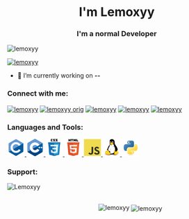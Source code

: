 <h1 align="center"> I'm Lemoxyy</h1>
<h3 align="center">I'm a normal Developer</h3>

<p align="left"> <img src="https://komarev.com/ghpvc/?username=lemoxyy&label=Profile%20views&color=0e75b6&style=flat" alt="lemoxyy" /> </p>

<p align="left"> <a href="https://twitter.com/lemoxyy" target="blank"><img src="https://img.shields.io/twitter/follow/lemoxyy?logo=twitter&style=for-the-badge" alt="lemoxyy" /></a> </p>

- 🔭 I’m currently working on **--**

<h3 align="left">Connect with me:</h3>
<p align="left">
<a href="https://twitter.com/lemoxyy" target="blank"><img align="center" src="https://raw.githubusercontent.com/rahuldkjain/github-profile-readme-generator/master/src/images/icons/Social/twitter.svg" alt="lemoxyy" height="30" width="40" /></a>
<a href="https://stackoverflow.com/users/lemoxyy orig" target="blank"><img align="center" src="https://raw.githubusercontent.com/rahuldkjain/github-profile-readme-generator/master/src/images/icons/Social/stack-overflow.svg" alt="lemoxyy orig" height="30" width="40" /></a>
<a href="https://fb.com/lemoxyy" target="blank"><img align="center" src="https://raw.githubusercontent.com/rahuldkjain/github-profile-readme-generator/master/src/images/icons/Social/facebook.svg" alt="lemoxyy" height="30" width="40" /></a>
<a href="https://instagram.com/lemoxyy" target="blank"><img align="center" src="https://raw.githubusercontent.com/rahuldkjain/github-profile-readme-generator/master/src/images/icons/Social/instagram.svg" alt="lemoxyy" height="30" width="40" /></a>
<a href="https://www.youtube.com/c/lemoxyy" target="blank"><img align="center" src="https://raw.githubusercontent.com/rahuldkjain/github-profile-readme-generator/master/src/images/icons/Social/youtube.svg" alt="lemoxyy" height="30" width="40" /></a>
</p>

<h3 align="left">Languages and Tools:</h3>
<p align="left"> <a href="https://www.cprogramming.com/" target="_blank" rel="noreferrer"> <img src="https://raw.githubusercontent.com/devicons/devicon/master/icons/c/c-original.svg" alt="c" width="40" height="40"/> </a> <a href="https://www.w3schools.com/cpp/" target="_blank" rel="noreferrer"> <img src="https://raw.githubusercontent.com/devicons/devicon/master/icons/cplusplus/cplusplus-original.svg" alt="cplusplus" width="40" height="40"/> </a> <a href="https://www.w3schools.com/css/" target="_blank" rel="noreferrer"> <img src="https://raw.githubusercontent.com/devicons/devicon/master/icons/css3/css3-original-wordmark.svg" alt="css3" width="40" height="40"/> </a> <a href="https://www.w3.org/html/" target="_blank" rel="noreferrer"> <img src="https://raw.githubusercontent.com/devicons/devicon/master/icons/html5/html5-original-wordmark.svg" alt="html5" width="40" height="40"/> </a> <a href="https://developer.mozilla.org/en-US/docs/Web/JavaScript" target="_blank" rel="noreferrer"> <img src="https://raw.githubusercontent.com/devicons/devicon/master/icons/javascript/javascript-original.svg" alt="javascript" width="40" height="40"/> </a> <a href="https://www.linux.org/" target="_blank" rel="noreferrer"> <img src="https://raw.githubusercontent.com/devicons/devicon/master/icons/linux/linux-original.svg" alt="linux" width="40" height="40"/> </a> <a href="https://www.python.org" target="_blank" rel="noreferrer"> <img src="https://raw.githubusercontent.com/devicons/devicon/master/icons/python/python-original.svg" alt="python" width="40" height="40"/> </a> </p>

<h3 align="left">Support:</h3>
<p><a href="https://www.buymeacoffee.com/Lemoxyy"> <img align="left" src="https://cdn.buymeacoffee.com/buttons/v2/default-yellow.png" height="50" width="210" alt="Lemoxyy" /></a></p><br><br>

<p><img align="left" src="https://github-readme-stats.vercel.app/api/top-langs?username=lemoxyy&show_icons=true&locale=en&layout=compact" alt="lemoxyy" /></p>

<p>&nbsp;<img align="center" src="https://github-readme-stats.vercel.app/api?username=lemoxyy&show_icons=true&locale=en" alt="lemoxyy" /></p>
